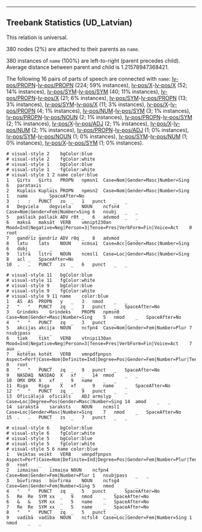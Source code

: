 

--------------------------------------------------------------------------------

## Treebank Statistics (UD_Latvian)

This relation is universal.

380 nodes (2%) are attached to their parents as `name`.

380 instances of `name` (100%) are left-to-right (parent precedes child).
Average distance between parent and child is 1.21578947368421.

The following 16 pairs of parts of speech are connected with `name`: [lv-pos/PROPN]()-[lv-pos/PROPN]() (224; 59% instances), [lv-pos/X]()-[lv-pos/X]() (52; 14% instances), [lv-pos/SYM]()-[lv-pos/SYM]() (40; 11% instances), [lv-pos/PROPN]()-[lv-pos/X]() (21; 6% instances), [lv-pos/SYM]()-[lv-pos/PROPN]() (13; 3% instances), [lv-pos/SYM]()-[lv-pos/X]() (11; 3% instances), [lv-pos/X]()-[lv-pos/PROPN]() (4; 1% instances), [lv-pos/NUM]()-[lv-pos/SYM]() (3; 1% instances), [lv-pos/PROPN]()-[lv-pos/NOUN]() (2; 1% instances), [lv-pos/PROPN]()-[lv-pos/SYM]() (2; 1% instances), [lv-pos/X]()-[lv-pos/ADJ]() (2; 1% instances), [lv-pos/X]()-[lv-pos/NUM]() (2; 1% instances), [lv-pos/PROPN]()-[lv-pos/ADJ]() (1; 0% instances), [lv-pos/SYM]()-[lv-pos/NOUN]() (1; 0% instances), [lv-pos/SYM]()-[lv-pos/NUM]() (1; 0% instances), [lv-pos/X]()-[lv-pos/SYM]() (1; 0% instances).


~~~ conllu
# visual-style 2	bgColor:blue
# visual-style 2	fgColor:white
# visual-style 1	bgColor:blue
# visual-style 1	fgColor:white
# visual-style 1 2 name	color:blue
1	Ģirts	Ģirts	PROPN	npmsn1	Case=Nom|Gender=Masc|Number=Sing	6	parataxis	_	_
2	Kuplais	Kuplais	PROPN	npmsn2	Case=Nom|Gender=Masc|Number=Sing	1	name	_	SpaceAfter=No
3	:	:	PUNCT	zo	_	1	punct	_	_
4	Degviela	degviela	NOUN	ncfsn4	Case=Nom|Gender=Fem|Number=Sing	6	nsubj	_	_
5	pašlaik	pašlaik	ADV	r0t	_	6	advmod	_	_
6	maksā	maksāt	VERB	vmnipt230an	Mood=Ind|Negative=Neg|Person=3|Tense=Pres|VerbForm=Fin|Voice=Act	0	root	_	_
7	gandrīz	gandrīz	ADV	r0q	_	8	advmod	_	_
8	latu	lats	NOUN	ncmsa1	Case=Acc|Gender=Masc|Number=Sing	6	dobj	_	_
9	litrā	litrs	NOUN	ncmsl1	Case=Loc|Gender=Masc|Number=Sing	8	acl	_	SpaceAfter=No
10	.	.	PUNCT	zs	_	6	punct	_	_

~~~


~~~ conllu
# visual-style 11	bgColor:blue
# visual-style 11	fgColor:white
# visual-style 9	bgColor:blue
# visual-style 9	fgColor:white
# visual-style 9 11 name	color:blue
1	AS	AS	PROPN	y	_	3	nmod	_	_
2	"	"	PUNCT	zq	_	3	punct	_	SpaceAfter=No
3	Grindeks	Grindeks	PROPN	npmsn0	Case=Nom|Gender=Masc|Number=Sing	5	nmod	_	SpaceAfter=No
4	"	"	PUNCT	zq	_	3	punct	_	_
5	akcijas	akcija	NOUN	ncfpn4	Case=Nom|Gender=Fem|Number=Plur	7	nsubjpass	_	_
6	tiek	tikt	VERB	vtnipi130an	Mood=Ind|Negative=Neg|Person=3|Tense=Pres|VerbForm=Fin|Voice=Act	7	aux	_	_
7	kotētas	kotēt	VERB	vmnpdfpnpsn	Aspect=Perf|Case=Nom|Definite=Ind|Degree=Pos|Gender=Fem|Number=Plur|Tense=Past|VerbForm=Part	0	root	_	_
8	"	"	PUNCT	zq	_	9	punct	_	SpaceAfter=No
9	NASDAQ	NASDAQ	X	xf	_	14	nmod	_	_
10	OMX	OMX	X	xf	_	9	name	_	_
11	Riga	Riga	X	xf	_	9	name	_	SpaceAfter=No
12	"	"	PUNCT	zq	_	9	punct	_	_
13	Oficiālajā	oficiāls	ADJ	armslyp	Case=Loc|Degree=Pos|Gender=Masc|Number=Sing	14	amod	_	_
14	sarakstā	saraksts	NOUN	ncmsl1	Case=Loc|Gender=Masc|Number=Sing	7	nmod	_	SpaceAfter=No
15	.	.	PUNCT	zs	_	7	punct	_	_

~~~


~~~ conllu
# visual-style 6	bgColor:blue
# visual-style 6	fgColor:white
# visual-style 5	bgColor:blue
# visual-style 5	fgColor:white
# visual-style 5 6 name	color:blue
1	Veiktas	veikt	VERB	vmnpdfpnpsn	Aspect=Perf|Case=Nom|Definite=Ind|Degree=Pos|Gender=Fem|Number=Plur|Tense=Past|VerbForm=Part	0	root	_	_
2	izmaiņas	izmaiņa	NOUN	ncfpn4	Case=Nom|Gender=Fem|Number=Plur	1	nsubjpass	_	_
3	būvfirmas	būvfirma	NOUN	ncfsg4	Case=Gen|Gender=Fem|Number=Sing	5	nmod	_	_
4	"	"	PUNCT	zq	_	5	punct	_	SpaceAfter=No
5	Re	Re	SYM	xx	_	9	nmod	_	SpaceAfter=No
6	&	&	SYM	xx	_	5	name	_	SpaceAfter=No
7	Re	Re	SYM	xx	_	5	name	_	SpaceAfter=No
8	"	"	PUNCT	zq	_	5	punct	_	_
9	vadībā	vadība	NOUN	ncfsl4	Case=Loc|Gender=Fem|Number=Sing	1	nmod	_	_

~~~


